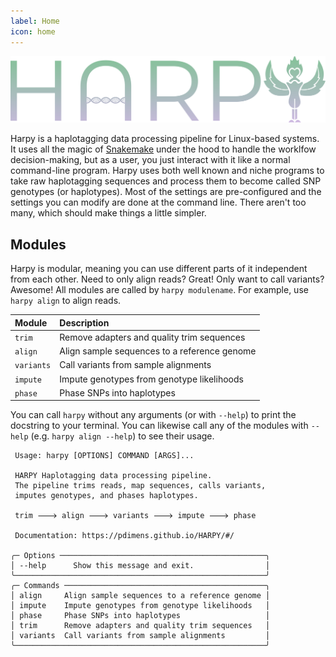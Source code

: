 ```yaml
---
label: Home
icon: home
---
```

![](static/logo.png)

Harpy is a haplotagging data processing pipeline for Linux-based systems. It uses all the 
magic of [Snakemake](https://snakemake.readthedocs.io/en/stable/) under the hood to handle 
the worklfow decision-making, but as a user, you just interact with it like a normal command-line 
program. Harpy uses both well known and niche programs to take raw haplotagging sequences and process
them to become called SNP genotypes (or haplotypes). Most of the settings are pre-configured and the settings you
can modify are done at the command line. There aren't too many, which should make things a little simpler. 

## Modules
Harpy is modular, meaning you can use different parts of it independent from each other. Need to only align reads?
Great! Only want to call variants? Awesome! All modules are called by `harpy modulename`. For example, use `harpy align` to align reads.

| Module     | Description                                  |
|:-----------|:---------------------------------------------|
| `trim`     | Remove adapters and quality trim sequences   |
| `align`    | Align sample sequences to a reference genome |
| `variants` | Call variants from sample alignments         |
| `impute`   | Impute genotypes from genotype likelihoods   |
| `phase`    | Phase SNPs into haplotypes                   |


You can call `harpy` without any arguments (or with `--help`) to print the docstring to your terminal. You can likewise call any of the modules with `--help` (e.g. `harpy align --help`) to see their usage.
``` harpy --help                                                      
 Usage: harpy [OPTIONS] COMMAND [ARGS]...                     
                                                              
 HARPY Haplotagging data processing pipeline.             
 The pipeline trims reads, map sequences, calls variants, 
 imputes genotypes, and phases haplotypes.                
                                                          
 trim 🡒 align 🡒 variants 🡒 impute 🡒 phase                 
                                                          
 Documentation: https://pdimens.github.io/HARPY/#/        
                                                          
╭─ Options ──────────────────────────────────────────────╮
│ --help      Show this message and exit.                │
╰────────────────────────────────────────────────────────╯
╭─ Commands ─────────────────────────────────────────────╮
│ align     Align sample sequences to a reference genome │
│ impute    Impute genotypes from genotype likelihoods   │
│ phase     Phase SNPs into haplotypes                   │
│ trim      Remove adapters and quality trim sequences   │
│ variants  Call variants from sample alignments         │
╰────────────────────────────────────────────────────────╯

```